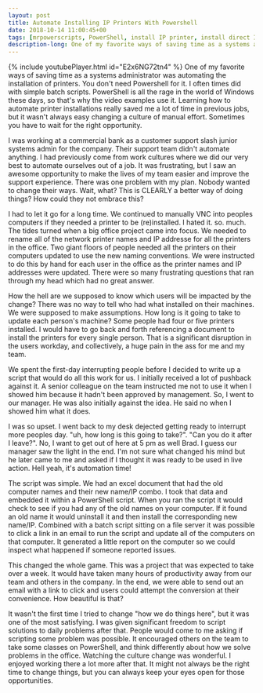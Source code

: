 ```yaml
---
layout: post
title: Automate Installing IP Printers With Powershell
date: 2018-10-14 11:00:45+00
tags: [mrpowerscripts, PowerShell, install IP printer, install direct IP printer, install printer PowerShell, installing a printer, printer installation ]
description-long: One of my favorite ways of saving time as a systems administrator was automating the installation of printers. You don't need Powershell for it. I often times did with simple batch scripts. PowerShell is all the rage in the world of Windows these days, so that's why the video examples use it. Learning how to automate printer installations really saved me a lot of time in previous jobs, but it wasn't always easy changing a culture of manual effort. Sometimes you have to wait for the right opportunity.
---
```


{% include youtubePlayer.html id="E2x6NG72tn4" %}
One of my favorite ways of saving time as a systems administrator was automating the installation of printers. You don't need Powershell for it. I often times did with simple batch scripts. PowerShell is all the rage in the world of Windows these days, so that's why the video examples use it. Learning how to automate printer installations really saved me a lot of time in previous jobs, but it wasn't always easy changing a culture of manual effort. Sometimes you have to wait for the right opportunity.

I was working at a commercial bank as a customer support slash junior systems admin for the company. Their support team didn't automate anything. I had previously come from work cultures where we did our very best to automate ourselves out of a job. It was frustrating, but I saw an awesome opportunity to make the lives of my team easier and improve the support experience. There was one problem with my plan. Nobody wanted to change their ways. Wait, what? This is CLEARLY a better way of doing things? How could they not embrace this?

I had to let it go for a long time. We continued to manually VNC into peoples computers if they needed a printer to be (re)installed. I hated it. so. much. The tides turned when a big office project came into focus. We needed to rename all of the network printer names and IP addresse for all the printers in the office. Two giant floors of people needed all the printers on their computers updated to use the new naming conventions. We were instructed to do this by hand for each user in the office as the printer names and IP addresses were updated. There were so many frustrating questions that ran through my head which had no great answer.

How the hell are we supposed to know which users will be impacted by the change? There was no way to tell who had what installed on their machines. We were supposed to make assumptions. How long is it going to take to update each person's machine? Some people had four or five printers installed. I would have to go back and forth referencing a document to install the printers for every single person. That is a significant disruption in the users workday, and collectively, a huge pain in the ass for me and my team. 

We spent the first-day interrupting people before I decided to write up a script that would do all this work for us. I initially received a lot of pushback against it. A senior colleague on the team instructed me not to use it when I showed him because it hadn't been approved by management. So, I went to our manager. He was also initially against the idea. He said no when I showed him what it does.

I was so upset. I went back to my desk dejected getting ready to interrupt more peoples day. "uh, how long is this going to take?". "Can you do it after I leave?". No, I want to get out of here at 5 pm as well Brad. I guess our manager saw the light in the end. I'm not sure what changed his mind but he later came to me and asked if I thought it was ready to be used in live action. Hell yeah, it's automation time!

The script was simple. We had an excel document that had the old computer names and their new name/IP combo. I took that data and embedded it within a PowerShell script. When you ran the script it would check to see if you had any of the old names on your computer. If it found an old name it would uninstall it and then install the corresponding new name/IP. Combined with a batch script sitting on a file server it was possible to click a link in an email to run the script and update all of the computers on that computer. It generated a little report on the computer so we could inspect what happened if someone reported issues.

This changed the whole game. This was a project that was expected to take over a week. It would have taken many hours of productivity away from our team and others in the company. In the end, we were able to send out an email with a link to click and users could attempt the conversion at their convenience. How beautiful is that? 

It wasn't the first time I tried to change "how we do things here", but it was one of the most satisfying. I was given significant freedom to script solutions to daily problems after that. People would come to me asking if scripting some problem was possible. It encouraged others on the team to take some classes on PowerShell, and think differently about how we solve problems in the office. Watching the culture change was wonderful. I enjoyed working there a lot more after that. It might not always be the right time to change things, but you can always keep your eyes open for those opportunities.

